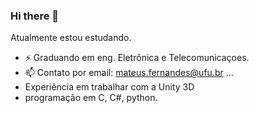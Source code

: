 ### Hi there 👋

Atualmente estou estudando.  
- ⚡ Graduando em eng. Eletrônica e Telecomunicaçoes.
- 📫 Contato por email: mateus.fernandes@ufu.br ...
- Experiência em trabalhar com a Unity 3D
- programação em C, C#, python.



